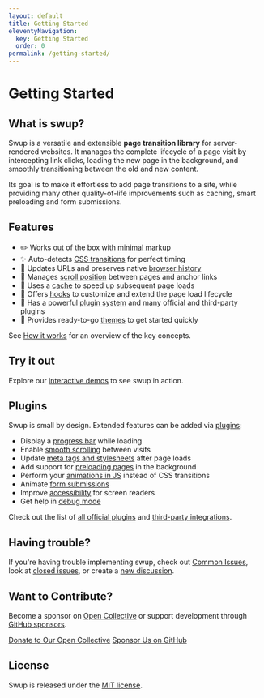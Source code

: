 ```yaml
---
layout: default
title: Getting Started
eleventyNavigation:
  key: Getting Started
  order: 0
permalink: /getting-started/
---
```


# Getting Started

## What is swup?

Swup is a versatile and extensible **page transition library** for server-rendered websites.
It manages the complete lifecycle of a page visit by intercepting link clicks, loading the new page
in the background, and smoothly transitioning between the old and new content.

Its goal is to make it effortless to add page transitions to a site, while providing many other
quality-of-life improvements such as caching, smart preloading and form submissions.

## Features

- ✏️ Works out of the box with [minimal markup](/getting-started/example/)
- ✨ Auto-detects [CSS transitions](/getting-started/how-it-works/#timing) for perfect timing
- 🔗 Updates URLs and preserves native [browser history](/getting-started/how-it-works/#history)
- 🏓 Manages [scroll position](/getting-started/how-it-works/#scrolling) between pages and anchor links
- 🚀 Uses a [cache](/api/cache/) to speed up subsequent page loads
- 📡 Offers [hooks](/hooks/) to customize and extend the page load lifecycle
- 🔌 Has a powerful [plugin system](/plugins/) and many official and third-party plugins
- 🎨 Provides ready-to-go [themes](/themes/) to get started quickly

See [How it works](/getting-started/how-it-works/) for an overview of the key concepts.

## Try it out

Explore our [interactive demos](/getting-started/demos/) to see swup in action.

## Plugins

Swup is small by design. Extended features can be added via [plugins](/plugins/):

- Display a [progress bar](/plugins/progress-plugin/) while loading
- Enable [smooth scrolling](/plugins/scroll-plugin/) between visits
- Update [meta tags and stylesheets](/plugins/head-plugin/) after page loads
- Add support for [preloading pages](/plugins/preload-plugin/) in the background
- Perform your [animations in JS](/plugins/js-plugin/) instead of CSS transitions
- Animate [form submissions](/plugins/forms-plugin/)
- Improve [accessibility](/plugins/a11y-plugin/) for screen readers
- Get help in [debug mode](/plugins/debug-plugin/)

Check out the list of [all official plugins](/plugins/) and [third-party integrations](/third-party-integrations/).

## Having trouble?

If you're having trouble implementing swup, check out [Common Issues](/other/common-issues/), look
at [closed issues](https://github.com/swup/swup/issues?q=is%3Aissue+is%3Aclosed), or create a
[new discussion](https://github.com/swup/swup/discussions/new).

## Want to Contribute?

Become a sponsor on [Open Collective](https://opencollective.com/swup) or support development through
[GitHub sponsors](https://github.com/sponsors/gmrchk).

<div class="buttons">
  <a href="https://opencollective.com/swup/donate" target="_blank" class="button">Donate to Our Open Collective</a>
  <a href="https://github.com/sponsors/gmrchk" target="_blank" class="button">Sponsor Us on GitHub</a>
</div>

## License

Swup is released under the [MIT license](https://github.com/swup/swup/blob/master/LICENSE).
